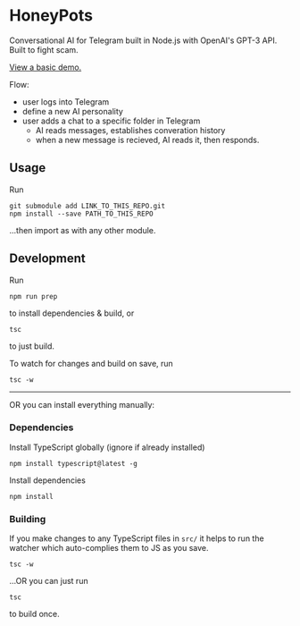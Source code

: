 # HoneyPots

Conversational AI for Telegram built in Node.js with OpenAI's GPT-3 API. Built to fight scam.

[View a basic demo.](https://honeychat-dashboard.pages.dev/#/)

Flow:
 - user logs into Telegram
 - define a new AI personality
 - user adds a chat to a specific folder in Telegram
   - AI reads messages, establishes converation history
   - when a new message is recieved, AI reads it, then responds.

## Usage
Run
```
git submodule add LINK_TO_THIS_REPO.git
npm install --save PATH_TO_THIS_REPO
```
...then import as with any other module.


## Development
Run 
```
npm run prep
```
to install dependencies & build, or
```
tsc
```
to just build.

To watch for changes and build on save, run
```
tsc -w
```

-----

OR you can install everything manually:

### Dependencies
Install TypeScript globally (ignore if already installed)
```
npm install typescript@latest -g
```
Install dependencies
```
npm install
```

### Building
If you make changes to any TypeScript files in `src/` it helps to run the watcher which auto-complies them to JS as you save.
```
tsc -w
```
...OR you can just run 
```
tsc
```
to build once.
